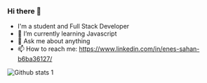 ### Hi there 👋



- I'm a student and Full Stack Developer
- 🌱 I’m currently learning Javascript
- 💬 Ask me about anything
- 📫 How to reach me: https://www.linkedin.com/in/enes-sahan-b6ba36127/

![Github stats 1](https://github-readme-stats.vercel.app/api?username=kullanıcıadınız&show_icons=true&theme=gradient) 






